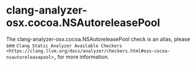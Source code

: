 clang-analyzer-osx.cocoa.NSAutoreleasePool
==========================================

The clang-analyzer-osx.cocoa.NSAutoreleasePool check is an alias, please
see
`Clang Static Analyzer Available Checkers <https://clang.llvm.org/docs/analyzer/checkers.html#osx-cocoa-nsautoreleasepool>`\_
for more information.

